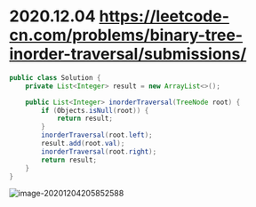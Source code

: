 # 2020.12.04 https://leetcode-cn.com/problems/binary-tree-inorder-traversal/submissions/

```java
public class Solution {
    private List<Integer> result = new ArrayList<>();

    public List<Integer> inorderTraversal(TreeNode root) {
        if (Objects.isNull(root)) {
            return result;
        }
        inorderTraversal(root.left);
        result.add(root.val);
        inorderTraversal(root.right);
        return result;
    }
}

```

![image-20201204205852588](/Users/yanghongxing/Library/Application%20Support/typora-user-images/image-20201204205852588.png)